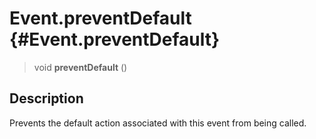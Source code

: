 Event.preventDefault {#Event.preventDefault}
====================

> void **preventDefault** ()

Description
-----------

Prevents the default action associated with this event from being
called.
